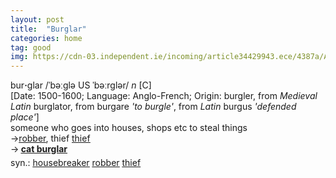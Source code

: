 ```yaml
---
layout: post
title:  "Burglar"
categories: home
tag: good
img: https://cdn-03.independent.ie/incoming/article34429943.ece/4387a/AUTOCROP/w620/burglar.jpg
---
```

<DIV style="MARGIN: 0px 0px 5px">bur<B>·</B>glar /ˈbəːglə US ˈbəːrglər/ <I>n</I> [C] <BR>[Date: 1500-1600; Language: Anglo-French; Origin: burgler, from <I>Medieval Latin</I> burglator, from burgare <I>'to burgle'</I>, from <I>Latin</I> burgus <I>'defended place'</I>]<BR>someone who goes into houses, shops etc to steal things<BR>→<A href="{{ site.baseurl }}/robber"><U>robber</U></A>, thief <A href="{{ site.baseurl }}/thief"><U>thief</U></A><BR>→<B> <A href="{{ site.baseurl }}/cat%20burglar"><U>cat burglar</U></A></B></DIV>
<DIV style="MARGIN: 0px 0px 5px">
<DIV style="MARGIN: 4px 0px">syn.: <A href="{{ site.baseurl }}/housebreaker"><U>housebreaker</U></A> <A href="{{ site.baseurl }}/robber"><U>robber</U></A> <A href="{{ site.baseurl }}/thief"><U>thief</U></A></DIV></DIV>
